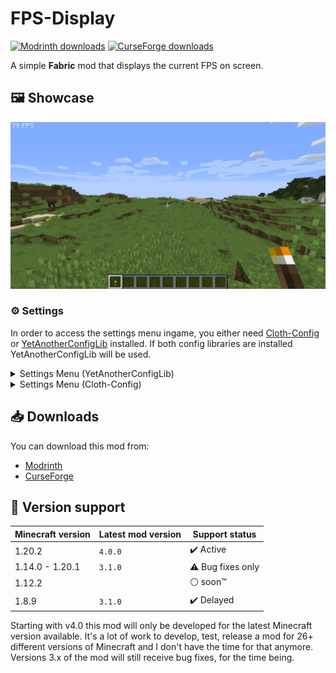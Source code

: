 # FPS-Display
[![Modrinth downloads](https://img.shields.io/modrinth/dt/DIlqwRFH?logo=modrinth&label=Modrinth&color=00AF5C)](https://modrinth.com/mod/fpsdisplay)
[![CurseForge downloads](https://img.shields.io/curseforge/dt/440228?logo=curseforge&label=CurseForge&color=F16436)](https://www.curseforge.com/minecraft/mc-mods/fpsdisplay)

A simple **Fabric** mod that displays the current FPS on screen.

## 🖼️ Showcase

![preview](./media/showcase/fps-counter.png)

### ⚙️ Settings

In order to access the settings menu ingame, you either need [Cloth-Config](https://modrinth.com/mod/cloth-config) or [YetAnotherConfigLib](https://modrinth.com/mod/yacl) installed.
If both config libraries are installed YetAnotherConfigLib will be used.

<details>
<summary>Settings Menu (YetAnotherConfigLib)</summary>

![settings](./media/showcase/settings-yacl.png)
</details>

<details>
<summary>Settings Menu (Cloth-Config)</summary>

![settings](./media/showcase/settings-clothconfig.png)
</details>

## 📥 Downloads

You can download this mod from:
* [Modrinth](https://modrinth.com/mod/fpsdisplay)
* [CurseForge](https://www.curseforge.com/minecraft/mc-mods/fpsdisplay)

## 🎲 Version support

| Minecraft version | Latest mod version | Support status             |
| ----------------- | ------------------ | -------------------------- |
| 1.20.2            | `4.0.0`            | :heavy_check_mark: Active  |
| 1.14.0 - 1.20.1   | `3.1.0`            | :warning: Bug fixes only   |
| 1.12.2            |                    | :white_circle: soon™       |
| 1.8.9             | `3.1.0`            | :heavy_check_mark: Delayed |

Starting with v4.0 this mod will only be developed for the latest Minecraft version available.
It's a lot of work to develop, test, release a mod for 26+ different versions of Minecraft and I don't have the time for that anymore.
Versions 3.x of the mod will still receive bug fixes, for the time being.
